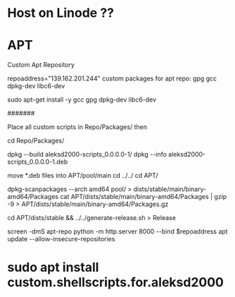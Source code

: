 # 
# Host on Linode ??
# APT
Custom Apt Repository

repoaddress="139.162.201.244"
custom packages for apt repo: gpg gcc dpkg-dev libc6-dev

sudo apt-get install -y gcc gpg dpkg-dev libc6-dev

#######

Place all custom scripts in 
    Repo/Packages/
then

cd Repo/Packages/

dpkg --build aleksd2000-scripts_0.0.0.0-1/
dpkg --info aleksd2000-scripts_0.0.0.0-1.deb

move *.deb files into APT/pool/main
cd ../../
cd APT/

dpkg-scanpackages --arch amd64 pool/ > dists/stable/main/binary-amd64/Packages
cat APT/dists/stable/main/binary-amd64/Packages | gzip -9 > APT/dists/stable/main/binary-amd64/Packages.gz

cd APT/dists/stable && ../../generate-release.sh > Release

screen -dmS apt-repo python -m http.server 8000 --bind $repoaddress
apt update --allow-insecure-repositories

# sudo apt install custom.shellscripts.for.aleksd2000
